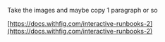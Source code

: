 Take the images and maybe copy 1 paragraph or so

[https://docs.withfig.com/interactive-runbooks-2](https://docs.withfig.com/interactive-runbooks-2)
